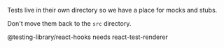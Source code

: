 Tests live in their own directory so we have a place for mocks and stubs.

Don't move them back to the `src` directory.

@testing-library/react-hooks needs react-test-renderer
